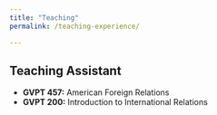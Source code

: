 ```yaml
---
title: "Teaching"
permalink: /teaching-experience/

---
```



## Teaching Assistant

- **GVPT 457:** American Foreign Relations
- **GVPT 200:** Introduction to International Relations 

 